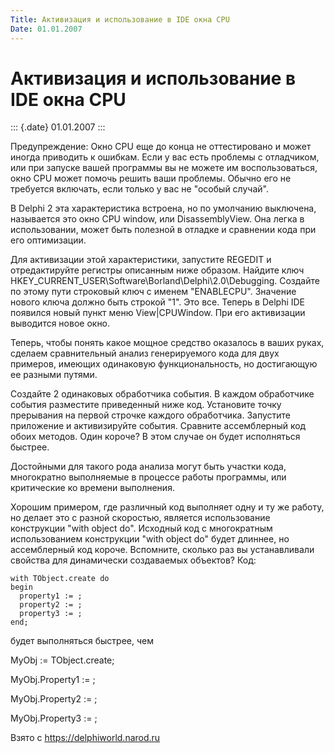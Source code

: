 ```yaml
---
Title: Активизация и использование в IDE окна CPU
Date: 01.01.2007
---
```



Активизация и использование в IDE окна CPU
==========================================

::: {.date}
01.01.2007
:::

Предупреждение: Окно CPU еще до конца не оттестировано и может иногда
приводить к ошибкам. Если у вас есть проблемы с отладчиком, или при
запуске вашей программы вы не можете им воспользоваться, окно CPU может
помочь решить ваши проблемы. Обычно его не требуется включать, если
только у вас не \"особый случай\".

В Delphi 2 эта характеристика встроена, но по умолчанию выключена,
называется это окно CPU window, или DisassemblyView. Она легка в
использовании, может быть полезной в отладке и сравнении кода при его
оптимизации.

Для активизации этой характеристики, запустите REGEDIT и отредактируйте
регистры описанным ниже образом. Найдите ключ
HKEY\_CURRENT\_USER\\Software\\Borland\\Delphi\\2.0\\Debugging. Создайте
по этому пути строковый ключ с именем \"ENABLECPU\". Значение нового
ключа должно быть строкой \"1\". Это все. Теперь в Delphi IDE появился
новый пункт меню View\|CPUWindow. При его активизации выводится новое
окно.

Теперь, чтобы понять какое мощное средство оказалось в ваших руках,
сделаем сравнительный анализ генерируемого кода для двух примеров,
имеющих одинаковую функциональность, но достигающую ее разными путями.

Создайте 2 одинаковых обработчика события. В каждом обработчике события
разместите приведенный ниже код. Установите точку прерывания на первой
строчке каждого обработчика. Запустите приложение и активизируйте
события. Сравните ассемблерный код обоих методов. Один короче? В этом
случае он будет исполняться быстрее.

Достойными для такого рода анализа могут быть участки кода, многократно
выполняемые в процессе работы программы, или критические ко времени
выполнения.

Хорошим примером, где различный код выполняет одну и ту же работу, но
делает это с разной скоростью, является использование конструкции \"with
object do\". Исходный код с многократным использованием конструкции
\"with object do\" будет длиннее, но ассемблерный код короче. Вспомните,
сколько раз вы устанавливали свойства для динамически создаваемых
объектов? Код:

    with TObject.create do
    begin
      property1 := ;
      property2 := ;
      property3 := ;
    end;

будет выполняться быстрее, чем

MyObj := TObject.create;

MyObj.Property1 := ;

MyObj.Property2 := ;

MyObj.Property3 := ;

Взято с <https://delphiworld.narod.ru>
